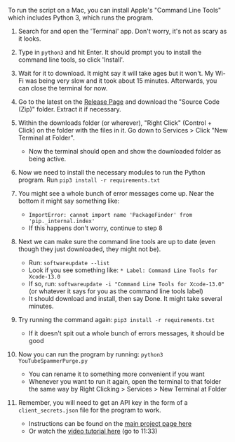 To run the script on a Mac, you can install Apple's "Command Line Tools" which includes Python 3, which runs the program.

1. Search for and open the 'Terminal' app. Don't worry, it's not as scary as it looks.

2. Type in `python3` and hit Enter. It should prompt you to install the command line tools, so click 'Install'.

3. Wait for it to download. It might say it will take ages but it won't. My Wi-Fi was being very slow and it took about 15 minutes. Afterwards, you can close the terminal for now.

4. Go to the latest on the [Release Page](https://github.com/ThioJoe/YouTube-Spammer-Purge/releases) and download the "Source Code (Zip)" folder. Extract it if necessary.

5. Within the downloads folder (or wherever), "Right Click" (Control + Click) on the folder with the files in it. Go down to Services > Click "New Terminal at Folder". 
	* Now the terminal should open and show the downloaded folder as being active.

6. Now we need to install the necessary modules to run the Python program. Run `pip3 install -r requirements.txt`

7. You might see a whole bunch of error messages come up. Near the bottom it might say something like:
 	*  `ImportError: cannot import name 'PackageFinder' from 'pip._internal.index' `
	* If this happens don't worry, continue to step 8

8. Next we can make sure the command line tools are up to date (even though they just downloaded, they might not be). 
	* Run: `softwareupdate --list`
	* Look if you see something like: `* Label: Command Line Tools for Xcode-13.0`
	* If so, run: `softwareupdate -i "Command Line Tools for Xcode-13.0"` (or whatever it says for you as the command line tools label)
	* It should download and install, then say Done. It might take several minutes.

9. Try running the command again: `pip3 install -r requirements.txt`
	* If it doesn't spit out a whole bunch of errors messages, it should be good

10. Now you can run the program by running: `python3 YouTubeSpammerPurge.py`
	* You can rename it to something more convenient if you want
	* Whenever you want to run it again, open the terminal to that folder the same way by Right Clicking > Services > New Terminal at Folder

11. Remember, you will need to get an API key in the form of a `client_secrets.json` file for the program to work. 
	* Instructions can be found on the [main project page here](https://github.com/ThioJoe/YouTube-Spammer-Purge#instructions---obtaining-youtube-api-key)
	* Or watch the [video tutorial here](https://www.youtube.com/watch?v=-vOakOgYLUI&t=693s) (go to 11:33)

